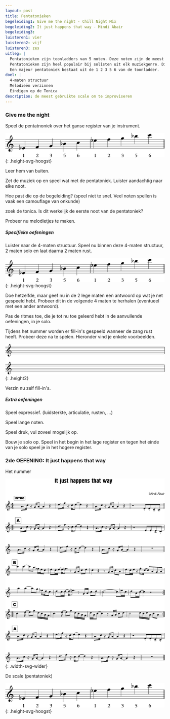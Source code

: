 ```yaml
---
layout: post
title: Pentatonieken
begeleiding1: Give me the night - Chill Night Mix
begeleiding2: It just happens that way - Mindi Abair
begeleiding3: 
luisteren1: vier
luisteren2: vijf
luisteren3: zes
uitleg: |
  Pentatonieken zijn toonladders van 5 noten. Deze noten zijn de meest consonante noten uit een toonladder.
  Pentatonieken zijn heel populair bij solisten uit elk muziekgenre. Dit is omdat het makkelijk is om er melodieën met te maken. De noten lijken bij elkaar te horen en eens ze gespeeld zijn in de solo wil het gehoor, van de solist en de luisteraar, niets anders meer.
  Een majeur pentatoniek bestaat uit de 1 2 3 5 6 van de toonladder.
doel: |
  4-maten structuur
  Melodieën verzinnen
  Eindigen op de Tonica
description: de meest gebruikte scale om te improviseren
---
```


### Give me the night

Speel de pentatnoniek over het ganse register van je instrument.

![It just happens that way](/assets/img/02-pe/IB-pentatonieken-scale.svg "It just happens that way scale"){: .height-svg-hoogst}

Leer hem van buiten.

Zet de muziek op en speel wat met de pentatoniek. Luister aandachtig naar elke noot.

Hoe past die op de begeleiding? (speel niet te snel. Veel noten spellen is vaak een camouflage van onkunde)

zoek de tonica. Is dit werkelijk de eerste noot van de pentatoniek?

Probeer nu melodietjes te maken.

##### Specifieke oefeningen

Luister naar de 4-maten structuur.
Speel nu binnen deze 4-maten structuur, 2 maten solo en laat daarna 2 maten rust.

![It just happens that way](/assets/img/02-pe/IB-pentatonieken-scale.svg "It just happens that way scale"){: .height-svg-hoogst}

Doe hetzelfde, maar geef nu in de 2 lege maten een antwoord op wat je net gespeeld hebt. Probeer dit in de volgende 4 maten te herhalen (eventueel met een ander antwoord).

Pas de ritmes toe, die je tot nu toe geleerd hebt in de aanvullende oefeningen, in je solo.

Tijdens het nummer worden er fill-in's gespeeld wanneer de zang rust heeft. Probeer deze na te spelen. Hieronder vind je enkele voorbeelden.

![Give me the night](/assets/img/01-4n/IB-IM-4-noten-lege-notenbalken.svg "give me the night fill-in's "){: .height2}

Verzin nu zelf fill-in's.

##### Extra oefeningen

Speel expressief. (luidsterkte, articulatie, rusten, ...)

Speel lange noten.

Speel druk, vul zoveel mogelijk op.

Bouw je solo op. Speel in het begin in het lage register en tegen het einde van je solo speel je in het hogere register.

### 2de OEFENING: It just happens that way

Het nummer

![It just happens that way](/assets/img/02-pe/IB-pentatonieken-itJustHappensThatWay.svg "It just happens that way"){: .width-svg-wider}

De scale (pentatoniek)

![It just happens that way](/assets/img/02-pe/IB-pentatonieken-scale.svg "It just happens that way scale"){: .height-svg-hoogst}
